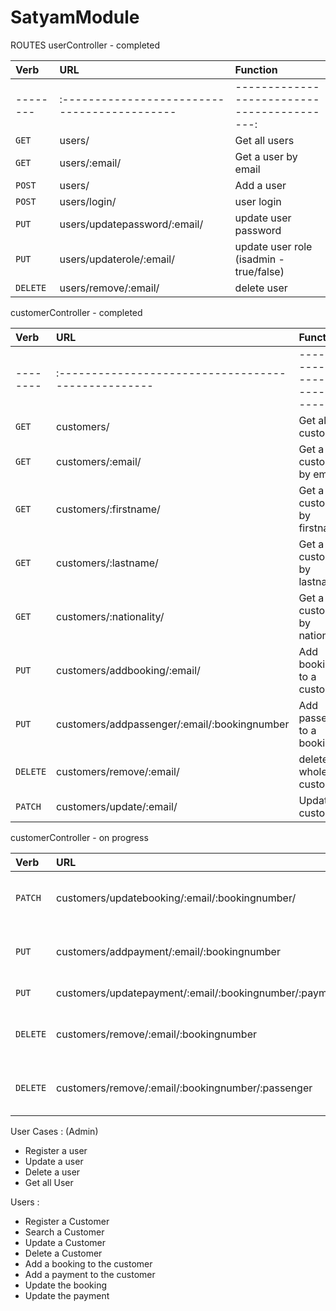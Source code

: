 # SatyamModule

ROUTES
userController - completed

| Verb     | URL                                         | Function                                   |
| :------- |:--------------------------------------------| :------------------------------------------|
| -------- |:-------------------------------------------| ------------------------------------------:|
| `GET`    | users/                                      | Get all users                              |
| `GET`    | users/:email/                               | Get a user by email                        |
| `POST`   | users/                                      | Add a user                                 |
| `POST`   | users/login/                                | user login                                 |
| `PUT`    | users/updatepassword/:email/                | update user password                       |
| `PUT`    | users/updaterole/:email/                    | update user role (isadmin - true/false)    |
| `DELETE` | users/remove/:email/                        | delete user                                |

customerController - completed

| Verb     | URL                                                | Function                            |
| :------- |:---------------------------------------------------| :-----------------------------------|
| -------- |:--------------------------------------------------| -----------------------------------:|
| `GET`    | customers/                                         | Get all customers                   |
| `GET`    | customers/:email/                                  | Get a customer by email             |
| `GET`    | customers/:firstname/                              | Get a customer by firstname         |
| `GET`    | customers/:lastname/                               | Get a customer by lastname          |
| `GET`    | customers/:nationality/                            | Get a customer by nationality       |
| `PUT`    | customers/addbooking/:email/                       | Add booking to a customer           |
| `PUT`    | customers/addpassenger/:email/:bookingnumber       | Add passenger to a booking          |
| `DELETE` | customers/remove/:email/                           | delete whole customer               |
| `PATCH`  | customers/update/:email/                           | Update a customer                   |

customerController - on progress

| Verb     | URL                                                | Function                            |
| :------- |:---------------------------------------------------| :-----------------------------------|
| `PATCH`  | customers/updatebooking/:email/:bookingnumber/     | Update booking of a customer        |
| `PUT`    | customers/addpayment/:email/:bookingnumber         | Add payment to a booking            |
| `PUT`    | customers/updatepayment/:email/:bookingnumber/:paymentnumber | update payment            |
| `DELETE` | customers/remove/:email/:bookingnumber             | delete booking of a customer        |
| `DELETE` | customers/remove/:email/:bookingnumber/:passenger  | delete a passenger from a booking   |



User Cases : (Admin)
- Register a user
- Update a user
- Delete a user
- Get all User

Users : 
- Register a Customer
- Search a Customer
- Update a Customer
- Delete a Customer
- Add a booking to the customer
- Add a payment to the customer
- Update the booking 
- Update the payment
